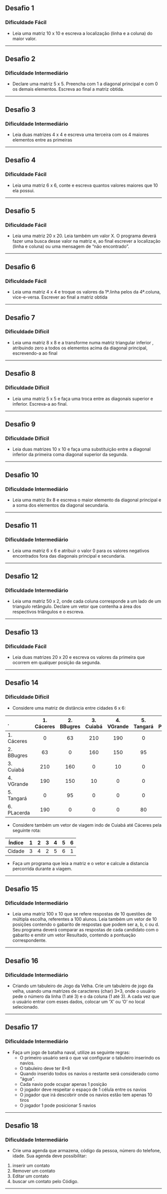 ## Desafio 1
### Dificuldade Fácil
- Leia uma matriz 10 x 10 e escreva a localização (linha e a coluna) do maior valor.
---
## Desafio 2
### Dificuldade Intermediário
- Declare uma matriz 5 x 5. Preencha com 1 a diagonal principal e com 0 os demais elementos. Escreva ao final a matriz obtida.
---
## Desafio 3
### Dificuldade Intermediário
- Leia duas matrizes 4 x 4 e escreva uma terceira com os 4 maiores elementos entre as primeiras
---
## Desafio 4
### Dificuldade Fácil
- Leia uma matriz 6 x 6, conte e escreva quantos valores maiores que 10 ela possui.
---
## Desafio 5
### Dificuldade Fácil
- Leia uma matriz 20 x 20. Leia também um valor X. O programa deverá fazer uma busca desse valor na matriz e, ao final escrever a localização (linha e coluna) ou uma mensagem de “não encontrado”.
---
## Desafio 6
### Dificuldade Fácil
- Leia uma matriz 4 x 4 e troque os valores da 1ª.linha pelos da 4ª.coluna, vice-e-versa. Escrever ao final a matriz obtida
---
## Desafio 7
### Dificuldade Difícil
- Leia uma matriz 8 x 8 e a transforme numa matriz triangular inferior , atribuindo zero a todos os elementos acima da diagonal principal, escrevendo-a ao final
---
## Desafio 8
### Dificuldade Difícil
- Leia uma matriz 5 x 5 e faça uma troca entre as diagonais superior e inferior. Escreva-a ao final.
---
## Desafio 9
### Dificuldade Difícil
- Leia duas matrizes 10 x 10 e faça uma substituição entre a diagonal inferior da primeira coma diagonal superior da segunda.
---

## Desafio 10
### Dificuldade Intermediário
- Leia uma matriz 8x 8 e escreva o maior elemento da diagonal principal e a soma dos elementos da diagonal secundaria.
---

## Desafio 11
### Dificuldade Intermediário
- Leia uma matriz 6 x 6 e atribuir o valor 0 para os valores negativos encontrados fora das diagonais principal e secundaria.
---

## Desafio 12
### Dificuldade Intermediário
- Leia uma matriz 50 x 2, onde cada coluna corresponde a um lado de um triangulo retângulo. Declare um vetor que contenha a área dos respectivos triângulos e o escreva.
---

## Desafio 13
### Dificuldade Fácil
- Leia duas matrizes 20 x 20 e escreva os valores da primeira que ocorrem em qualquer posição da segunda.
---

## Desafio 14
### Dificuldade Difícil
- Considere uma matriz de distância entre cidades 6 x 6:

|          .|1. Cáceres|2. BBugres|3. Cuiabá|4. VGrande|5. Tangará|6. PLacerda
|:----------|:--------:|:--------:|:-------:|:--------:|:--------:|:---:
|1. Cáceres |    0     |   63     |   210   |   190    |    0     | 190
|2. BBugres |   63     |    0     |   160   |   150    |   95     | 0
|3. Cuiabá  |   210    |   160    |    0    |   10     |    0     | 0 
|4. VGrande |   190    |   150    |   10    |    0     |    0     | 0
|5. Tangará |    0     |   95     |    0    |    0     |    0     | 80
|6. PLacerda|   190    |    0     |    0    |    0     |   80     | 0
 
 - Considere também um vetor de viagem indo de Cuiabá até Cáceres pela seguinte rota:

Índice|1|2|3|4|5|6
:---:|:---:|:---:|:---:|:---:|:---:|:---:
Cidade|3|4|2|5|6|1

  - Faça um programa que leia a matriz e o vetor e calcule a distancia percorrida durante a viagem.

---

## Desafio 15
### Dificuldade Intermediário
- Leia uma matriz 100 x 10 que se refere respostas de 10 questões de múltipla escolha, referentes a 100 alunos. Leia também um vetor de 10 posições contendo o gabarito de respostas que podem ser a, b, c ou d. Seu programa deverá comparar as respostas de cada candidato com o gabarito e emitir um vetor Resultado, contendo a pontuação correspondente.
---

## Desafio 16
### Dificuldade Intermediário
- Criando um tabuleiro de Jogo da Velha. Crie um tabuleiro de jogo da velha, usando uma matrizes de caracteres (char) 3×3, onde o usuário pede o número da linha (1 até 3) e o da coluna (1 até 3). A cada vez que o usuário entrar com esses dados, colocar um ‘X’ ou ‘O’ no local selecionado.

---

## Desafio 17
### Dificuldade Intermediário
- Faça um jogo de batalha naval, utilize as seguinte regras:
  - O primeiro usuário será o que vai configurar o tabuleiro inserindo os navios.
  - O tabuleiro deve ter 8×8
  - Quando inserido todos os navios o restante será considerado como “água”.
  - Cada navio pode ocupar apenas 1 posição
  - O jogador deve respeitar o espaço de 1 célula entre os navios
  - O jogador que irá descobrir onde os navios estão tem apenas 10 tiros
  - O jogador 1 pode posicionar 5 navios
---

## Desafio 18
### Dificuldade Intermediário
- Crie uma agenda que armazena, código da pessoa, número do telefone, idade. Sua agenda deve possibilitar:
1. inserir um contato
2. Remover um contato
3. Editar um contato
4. buscar um contato pelo Código.

---

